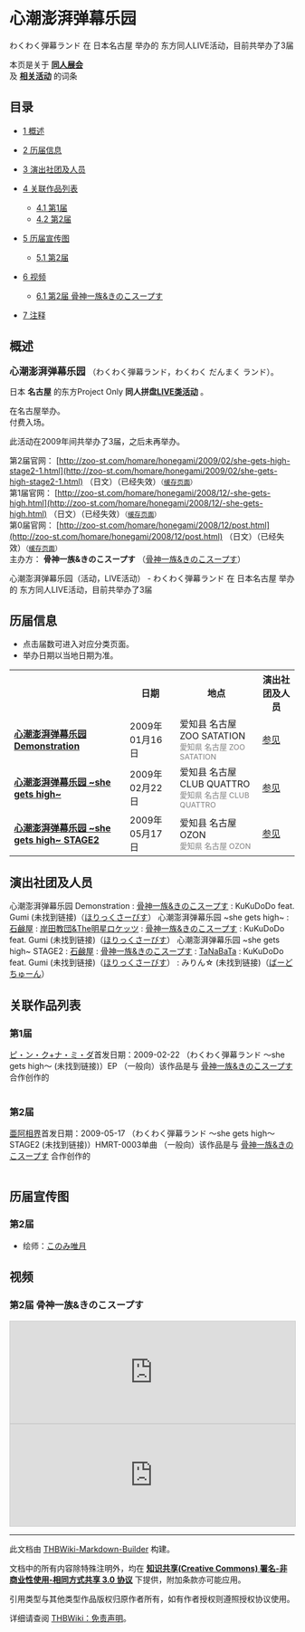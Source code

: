 # 心潮澎湃弹幕乐园

<!-- source html: G:\repos\THBWiki-Markdown-Builder\THBWikiMarkdown\Temp\main\6\6a\ns0%3A%E5%BF%83%E6%BD%AE%E6%BE%8E%E6%B9%83%E5%BC%B9%E5%B9%95%E4%B9%90%E5%9B%AD.html -->

わくわく弾幕ランド 在 日本名古屋 举办的  东方同人LIVE活动，目前共举办了3届

本页是关于 **[同人展会](./同人展会.md#展会类活动)**   
及 **[相关活动](./相关活动.md)** 的词条

## 目录

- [1 概述](#概述)
- [2 历届信息](#历届信息)
- [3 演出社团及人员](#演出社团及人员)
- [4 关联作品列表](#关联作品列表)

  - [4.1 第1届](#第1届)
  - [4.2 第2届](#第2届)



- [5 历届宣传图](#历届宣传图)

  - [5.1 第2届](#第2届_2)



- [6 视频](#视频)

  - [6.1 第2届 骨神一族&amp;きのこスープす](#第2届_骨神一族&amp;きのこスープす)



- [7 注释](#注释)





## 概述
  
<big> **心潮澎湃弹幕乐园** </big>（わくわく弾幕ランド，わくわく だんまく ランド）。  
  
  
  
  
日本 **名古屋** 的东方Project Only **同人拼盘[LIVE类活动](./LIVE类活动.md#LIVE类活动)** 。  
  
在名古屋举办。  
付费入场。  
  
  
此活动在2009年间共举办了3届，之后未再举办。  
  
  
  
  
第2届官网： [http://zoo-st.com/homare/honegami/2009/02/she-gets-high-stage2-1.html](http://zoo-st.com/homare/honegami/2009/02/she-gets-high-stage2-1.html) （日文）（已经失效）<small>（[缓存页面](https://web.archive.org/web/20090310062307/http://zoo-st.com/homare/honegami/2009/02/she-gets-high-stage2-1.html)）</small>  
第1届官网： [http://zoo-st.com/homare/honegami/2008/12/-she-gets-high.html](http://zoo-st.com/homare/honegami/2008/12/-she-gets-high.html) （日文）（已经失效）<small>（[缓存页面](https://web.archive.org/web/20090206061125/http://zoo-st.com/homare/honegami/2008/12/-she-gets-high.html)）</small>  
第0届官网： [http://zoo-st.com/homare/honegami/2008/12/post.html](http://zoo-st.com/homare/honegami/2008/12/post.html) （日文）（已经失效）<small>（[缓存页面](https://web.archive.org/web/20090206054905/http://zoo-st.com/homare/honegami/2008/12/post.html)）</small>  
主办方： **骨神一族&amp;きのこスープす** （[骨神一族&amp;きのこスープす](./骨神一族&きのこスープす.md)）  
  
心潮澎湃弹幕乐园（活动，LIVE活动） - わくわく弾幕ランド 在 日本名古屋 举办的  东方同人LIVE活动，目前共举办了3届

## 历届信息
- 点击届数可进入对应分类页面。
- 举办日期以当地日期为准。


<table>
<tbody><tr><th> </th><th>日期</th><th>地点</th><th>演出社团及人员</th></tr>
<tr><td id="0"><b><a href="/展会作品列表?e=%E5%BF%83%E6%BD%AE%E6%BE%8E%E6%B9%83%E5%BC%B9%E5%B9%95%E4%B9%90%E5%9B%AD%230">心潮澎湃弹幕乐园 Demonstration</a></b></td><td id="ev-1">2009年01月16日</td><td>爱知县 名古屋 ZOO SATATION<br><small><span style="color:grey;">愛知県 名古屋 ZOO SATATION</span></small></td><td><a href="#第0届">参见</a></td></tr>
<tr><td id="1"><b><a href="/展会作品列表?e=%E5%BF%83%E6%BD%AE%E6%BE%8E%E6%B9%83%E5%BC%B9%E5%B9%95%E4%B9%90%E5%9B%AD%231">心潮澎湃弹幕乐园 ~she gets high~</a></b></td><td id="ev-2">2009年02月22日</td><td>爱知县 名古屋 CLUB QUATTRO<br><small><span style="color:grey;">愛知県 名古屋 CLUB QUATTRO</span></small></td><td><a href="#第1届">参见</a></td></tr>
<tr><td id="2"><b><a href="/展会作品列表?e=%E5%BF%83%E6%BD%AE%E6%BE%8E%E6%B9%83%E5%BC%B9%E5%B9%95%E4%B9%90%E5%9B%AD%232">心潮澎湃弹幕乐园 ~she gets high~ STAGE2</a></b></td><td id="ev-3">2009年05月17日</td><td>爱知县 名古屋 OZON<br><small><span style="color:grey;">愛知県 名古屋 OZON</span></small></td><td><a href="#第2届">参见</a></td></tr>
</tbody></table>



## 演出社团及人员
心潮澎湃弹幕乐园 Demonstration
: [骨神一族&amp;きのこスープす](./骨神一族&きのこスープす.md)
: KuKuDoDo feat. Gumi (未找到链接)（[ほりっくさーびす](./ほりっくさーびす.md)）
心潮澎湃弹幕乐园 ~she gets high~
: [石鹸屋](./石鹸屋.md)
: [岸田教団&amp;The明星ロケッツ](./岸田教団&THE明星ロケッツ.md)
: [骨神一族&amp;きのこスープす](./骨神一族&きのこスープす.md)
: KuKuDoDo feat. Gumi (未找到链接)（[ほりっくさーびす](./ほりっくさーびす.md)）
心潮澎湃弹幕乐园 ~she gets high~ STAGE2
: [石鹸屋](./石鹸屋.md)
: [骨神一族&amp;きのこスープす](./骨神一族&きのこスープす.md)
: [TaNaBaTa](./TaNaBaTa.md)
: KuKuDoDo feat. Gumi (未找到链接)（[ほりっくさーびす](./ほりっくさーびす.md)）
: みりん☆ (未找到链接)（[ばーどちゅーん](./ばーどちゅーん.md)）


## 关联作品列表

### 第1届
[](./ピ・ン・ク+ナ・ミ・ダ.md)[ピ・ン・ク+ナ・ミ・ダ](./ピ・ン・ク+ナ・ミ・ダ.md)首发日期：2009-02-22 （わくわく弾幕ランド ～she gets high～ (未找到链接)）EP （一般向）该作品是与 [骨神一族&amp;きのこスープす](./骨神一族&きのこスープす.md) 合作创作的
<table><style data-mw-deduplicate="TemplateStyles:r686458">.mw-parser-output .simple_work{display:grid;min-height:calc(120px + 0.5rem);grid-template-columns:calc(120px + 0.5rem)1fr;grid-template-rows:auto 1fr;grid-template-areas:"cover title""cover props";overflow:hidden}.mw-parser-output .simple_work-cover{grid-area:cover;align-self:center;justify-self:center;overflow:hidden;max-width:100%;max-height:100%;padding:0.25rem;word-break:break-all}.mw-parser-output .simple_work-cover a.new{display:block;text-align:center;padding:0.25rem}.mw-parser-output .simple_work-title{grid-area:title;margin-top:0.25rem;padding-left:0.25rem;font-weight:bold}.mw-parser-output .simple_work-props{grid-area:props;padding-left:0.25rem}.mw-parser-output .simple_work-prop{margin:0.125rem 0}</style>
</table>



### 第2届
[](./亜阿相界.md)[亜阿相界](./亜阿相界.md)首发日期：2009-05-17 （わくわく弾幕ランド ～she gets high～ STAGE2 (未找到链接)）HMRT-0003单曲 （一般向）该作品是与 [骨神一族&amp;きのこスープす](./骨神一族&きのこスープす.md) 合作创作的
<table><link rel="mw-deduplicated-inline-style" href="mw-data:TemplateStyles:r686458">
</table>



## 历届宣传图

### 第2届
- [](./文件-わくわく弾幕ランド2宣传图1.jpg.md)绘师：[このみ唯月](./このみ唯月.md)


## 视频

### 第2届 骨神一族&amp;きのこスープす
  
<iframe width="100%" height="180" src="https://ext.nicovideo.jp/thumb/sm7430423" scrolling="no" style="border:solid 1px #CCC;" frameborder="0"><a href="http://www.nicovideo.jp/watch/sm7430423">,</a></iframe>

<iframe width="100%" height="180" src="https://ext.nicovideo.jp/thumb/sm7431034" scrolling="no" style="border:solid 1px #CCC;" frameborder="0"><a href="http://www.nicovideo.jp/watch/sm7431034">,</a></iframe>

  


  
  

  

  
  






---

此文档由 [THBWiki-Markdown-Builder](https://github.com/Delsin-Yu/THBWiki-Markdown-Builder) 构建。

文档中的所有内容除特殊注明外，均在 [**知识共享(Creative Commons) 署名-非商业性使用-相同方式共享 3.0 协议**](https://creativecommons.org/licenses/by-sa/3.0/deed.zh-hans) 下提供，附加条款亦可能应用。

引用类型与其他类型作品版权归原作者所有，如有作者授权则遵照授权协议使用。

详细请查阅 [THBWiki：免责声明](https://thbwiki.cc/THBWiki:%E5%85%8D%E8%B4%A3%E5%A3%B0%E6%98%8E)。

